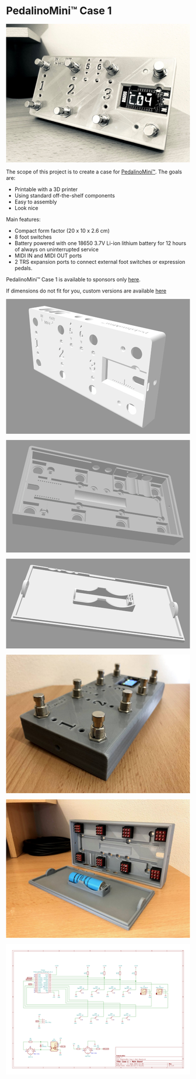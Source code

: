 # PedalinoMini™ Case 1

![Case-1](./PedalinoMini-Case-1.jpg "Case-1")

The scope of this project is to create a case for [PedalinoMini™](https://github.com/alf45tar/PedalinoMini). The goals are:

- Printable with a 3D printer
- Using standard off-the-shelf components
- Easy to assembly
- Look nice

Main features:

 - Compact form factor (20 x 10 x 2.6 cm)
 - 8 foot switches
 - Battery powered with one 18650 3.7V Li-ion lithium battery for 12 hours of always on uninterrupted service
 - MIDI IN and MIDI OUT ports
 - 2 TRS expansion ports to connect external foot switches or expression pedals.

PedalinoMini™ Case 1 is available to sponsors only [here](https://github.com/pedalino-sponsors/PedalinoMini/tree/main/case1).

If dimensions do not fit for you, custom versions are available [here](https://github.com/sponsors/alf45tar/sponsorships?sponsor=alf45tar&tier_id=69721&preview=false)

![Front](./PedalinoMini-Case-1-Body-Front.png "Front")

![Back](./PedalinoMini-Case-1-Body-Back.png "Back")

![Base](./PedalinoMini-Case-1-Base.png "Base")

![Outside](./PedalinoMini-Case-1-Outside.jpg "Outside")

![Inside](./PedalinoMini-Case-1-Inside.jpg "Inside")

![SchematicMainBoard](./PedalinoMini-Case-1-Main-Board.svg "SchematicMainBoard")
